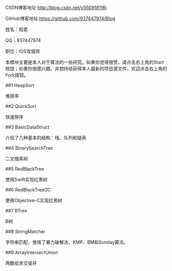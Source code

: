 CSDN博客地址:http://blog.csdn.net/y550918116j

GitHub博客地址:https://github.com/937447974/Blog

姓名：阳君

QQ：937447974

职位：IOS攻城师

本模块主要是本人对于算法的一些研究。如果你觉得很赞，请点击右上角的Start按钮；如果你很感兴趣，并想持续获得本人最新的项目源文件，欢迎点击右上角的Fork按钮。

##1 HeapSort

堆排序

##2 QuickSort

快速排序

##3 BasicDataStruct

介绍了几种基本的结构：栈、队列和链表

##4 BinarySearchTree

二叉搜索树

##5 RedBlackTree

使用Swift实现红黑树

##6 RedBlackTreeOC

使用Objective-C实现红黑树

##7 BTree

B树

##8 StringMatcher

字符串匹配，使用了暴力破解法、KMP、BM和Sunday算法。

##9 ArrayIntersectUnion

两数组求交或并